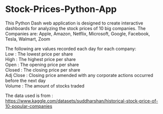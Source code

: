 # Stock-Prices-Python-App
This Python Dash web application is designed to create interactive dashboards for analyzing the stock prices of 10 big companies.
The Companies are: Apple, Amazon, Netflix, Microsoft, Google, Facebook, Tesla, Walmart, Zoom

The following are values recorded each day for each company:  
                        Low : The lowest price per share       
                        High : The highest price per share     
                        Open : The opening price per share        
                        Closed : The closing price per share            
                        Adj Close : Closing price amended with any corporate actions occurred before the next day  
                        Volume : The amount of stocks traded

The data used is from : https://www.kaggle.com/datasets/suddharshan/historical-stock-price-of-10-popular-companies
